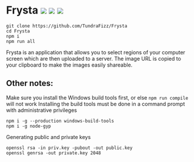 # Frysta ![](https://img.shields.io/badge/Node.js-9.3-7fbd42.svg?style=plastic) ![](https://img.shields.io/badge/C++-17-2281e3.svg?style=plastic) ![](https://img.shields.io/badge/Status-In%20Development-EE7600.svg?style=plastic)

```
git clone https://github.com/TundraFizz/Frysta
cd Frysta
npm i
npm run all
```

Frysta is an application that allows you to select regions of your computer screen which are then uploaded to a server. The image URL is copied to your clipboard to make the images easily shareable.

## Other notes:

Make sure you install the Windows build tools first, or else `npm run compile` will not work
Installing the build tools must be done in a command prompt with administrative privileges

```
npm i -g --production windows-build-tools
npm i -g node-gyp
```

Generating public and private keys

```
openssl rsa -in priv.key -pubout -out public.key
openssl genrsa -out private.key 2048
```

